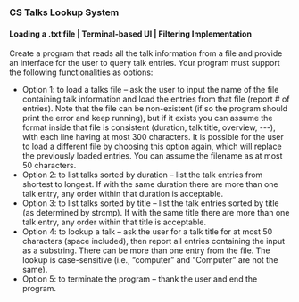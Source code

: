 <h3>CS Talks Lookup System</h3>
<h4>Loading a .txt file | Terminal-based UI | Filtering Implementation</h4>
<p>
  Create a program that reads all the talk information from a file and provide an interface for the user to
query talk entries. Your program must support the following functionalities as options:
</p>
<ul>
  <li>
    Option 1: to load a talks file – ask the user to input the name of the file containing talk information
and load the entries from that file (report # of entries). Note that the file can be non-existent (if
so the program should print the error and keep running), but if it exists you can assume the format
inside that file is consistent (duration, talk title, overview, ---), with each line having at most 300
characters. It is possible for the user to load a different file by choosing this option again, which
will replace the previously loaded entries. You can assume the filename as at most 50 characters.
  </li>
  <li>
    Option 2: to list talks sorted by duration – list the talk entries from shortest to longest. If with the
same duration there are more than one talk entry, any order within that duration is acceptable.
  </li>
  <li>
    Option 3: to list talks sorted by title – list the talk entries sorted by title (as determined by strcmp).
If with the same title there are more than one talk entry, any order within that title is acceptable.
  </li>
  <li>
    Option 4: to lookup a talk – ask the user for a talk title for at most 50 characters (space included),
then report all entries containing the input as a substring. There can be more than one entry from
the file. The lookup is case-sensitive (i.e., “computer” and “Computer” are not the same).
  </li>
  <li>
    Option 5: to terminate the program – thank the user and end the program.
  </li>
  
</ul>
